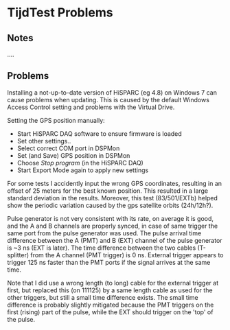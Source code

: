 # TijdTest Problems

Notes
-----

....


Problems
--------

Installing a not-up-to-date version of HiSPARC (eg 4.8) on Windows 7 can
cause problems when updating. This is caused by the default Windows
Access Control setting and problems with the Virtual Drive.

Setting the GPS position manually:

- Start HiSPARC DAQ software to ensure firmware is loaded
- Set other settings..
- Select correct COM port in DSPMon
- Set (and Save) GPS position in DSPMon
- Choose *Stop program* (in the HiSPARC DAQ)
- Start Export Mode again to apply new settings

For some tests I accidently input the wrong GPS coordinates, resulting in
an offset of 25 meters for the best known position. This resulted in a large
standard deviation in the results. Moreover, this test (83/501/EXTb) helped
show the periodic variation caused by the gps satellite orbits (24h/12h?).

Pulse generator is not very consistent with its rate, on average it is
good, and the A and B channels are properly synced, in case of same
trigger the same port from the pulse generator was used. The pulse
arrival time difference between the A (PMT) and B (EXT) channel of the
pulse generator is ~3 ns (EXT is later). The time difference between the
two cables (T-splitter) from the A channel (PMT trigger) is 0 ns.
External trigger appears to trigger 125 ns faster than the PMT ports if
the signal arrives at the same time.

Note that I did use a wrong length (to long) cable for the external
trigger at first, but replaced this (on 111125) by a same length cable
as used for the other triggers, but still a small time difference
exists. The small time difference is probably slightly mitigated because
the PMT triggers on the first (rising) part of the pulse, while the EXT
should trigger on the 'top' of the pulse.
